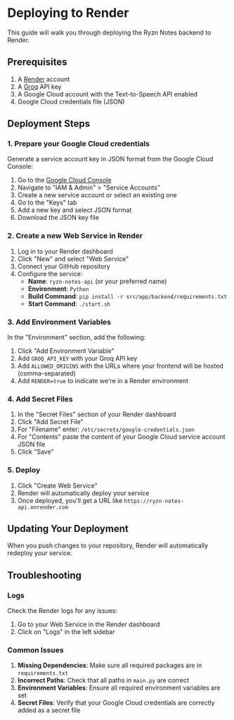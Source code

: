 # Deploying to Render

This guide will walk you through deploying the Ryzn Notes backend to Render.

## Prerequisites

1. A [Render](https://render.com/) account
2. A [Groq](https://groq.com/) API key
3. A Google Cloud account with the Text-to-Speech API enabled
4. Google Cloud credentials file (JSON)

## Deployment Steps

### 1. Prepare your Google Cloud credentials

Generate a service account key in JSON format from the Google Cloud Console:

1. Go to the [Google Cloud Console](https://console.cloud.google.com/)
2. Navigate to "IAM & Admin" > "Service Accounts"
3. Create a new service account or select an existing one
4. Go to the "Keys" tab
5. Add a new key and select JSON format
6. Download the JSON key file

### 2. Create a new Web Service in Render

1. Log in to your Render dashboard
2. Click "New" and select "Web Service"
3. Connect your GitHub repository
4. Configure the service:
   - **Name**: `ryzn-notes-api` (or your preferred name)
   - **Environment**: `Python`
   - **Build Command**: `pip install -r src/app/backend/requirements.txt`
   - **Start Command**: `./start.sh`

### 3. Add Environment Variables

In the "Environment" section, add the following:

1. Click "Add Environment Variable"
2. Add `GROQ_API_KEY` with your Groq API key
3. Add `ALLOWED_ORIGINS` with the URLs where your frontend will be hosted (comma-separated)
4. Add `RENDER=true` to indicate we're in a Render environment

### 4. Add Secret Files

1. In the "Secret Files" section of your Render dashboard
2. Click "Add Secret File"
3. For "Filename" enter: `/etc/secrets/google-credentials.json`
4. For "Contents" paste the content of your Google Cloud service account JSON file
5. Click "Save"

### 5. Deploy

1. Click "Create Web Service"
2. Render will automatically deploy your service
3. Once deployed, you'll get a URL like `https://ryzn-notes-api.onrender.com`

## Updating Your Deployment

When you push changes to your repository, Render will automatically redeploy your service.

## Troubleshooting

### Logs

Check the Render logs for any issues:

1. Go to your Web Service in the Render dashboard
2. Click on "Logs" in the left sidebar

### Common Issues

1. **Missing Dependencies**: Make sure all required packages are in `requirements.txt`
2. **Incorrect Paths**: Check that all paths in `main.py` are correct
3. **Environment Variables**: Ensure all required environment variables are set
4. **Secret Files**: Verify that your Google Cloud credentials are correctly added as a secret file
